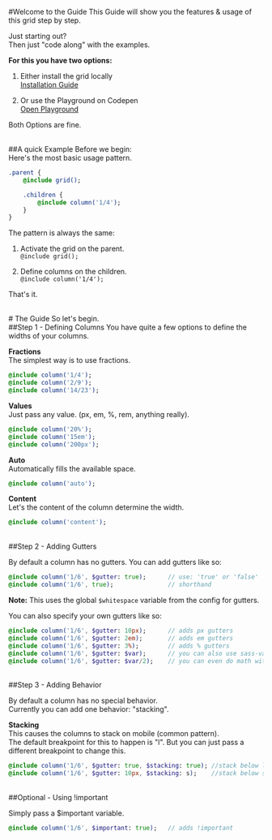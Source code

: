 #Welcome to the Guide
This Guide will show you the features & usage of this grid step by step.

Just starting out? <br>
Then just "code along" with the examples.

**For this you have two options:**

1. Either install the grid locally<br>
[Installation Guide](https://github.com/NilsDannemann/hfc-relay-grid)

1. Or use the Playground on Codepen<br>
[Open Playground](http://codepen.io/NilsDannemann/pen/MKZQxe?editors=1100)

Both Options are fine.


<br>
##A quick Example
Before we begin:<br> 
Here's the most basic usage pattern.

```sass
.parent {
	@include grid();

	.children {
		@include column('1/4');
	}
}
```

The pattern is always the same:

1. Activate the grid on the parent. <br>
```@include grid();```

1. Define columns on the children. <br>
```@include column('1/4');```

That's it.


<br>
# The Guide
So let's begin.

<br>
##Step 1 - Defining Columns
You have quite a few options to define the widths of your columns.

**Fractions** <br> 
The simplest way is to use fractions.
```sass
@include column('1/4'); 	
@include column('2/9');
@include column('14/23');
```

**Values** <br> 
Just pass any value. (px, em, %, rem, anything really).
```sass
@include column('20%'); 	
@include column('15em');
@include column('200px');
```

**Auto** <br> 
Automatically fills the available space.
```sass
@include column('auto'); 	
```

**Content** <br> 
Let's the content of the column determine the width.
```sass
@include column('content'); 	
```


<br>
##Step 2 - Adding Gutters

By default a column has no gutters. You can add gutters like so:

```sass
@include column('1/6', $gutter: true); 		// use: 'true' or 'false'
@include column('1/6', true); 				// shorthand 
```
**Note:** This uses the global ```$whitespace``` variable from the config for gutters.

You can also specify your own gutters like so:
```sass
@include column('1/6', $gutter: 10px); 		// adds px gutters
@include column('1/6', $gutter: 2em); 		// adds em gutters
@include column('1/6', $gutter: 3%); 		// adds % gutters
@include column('1/6', $gutter: $var); 		// you can also use sass-variables
@include column('1/6', $gutter: $var/2); 	// you can even do math with them
```



<br>
##Step 3 - Adding Behavior

By default a column has no special behavior.<br>
Currently you can add one behavior: "stacking".

**Stacking** <br>
This causes the columns to stack on mobile (common pattern).<br>
The default breakpoint for this to happen is "l". But you can just pass a different breakpoint to change this.

```sass
@include column('1/6', $gutter: true, $stacking: true); //stack below l
@include column('1/6', $gutter: 10px, $stacking: s); 	//stack below s
```



<br>
##Optional - Using !important

Simply pass a $important variable.

```sass
@include column('1/6', $important: true); 	// adds !important
```

